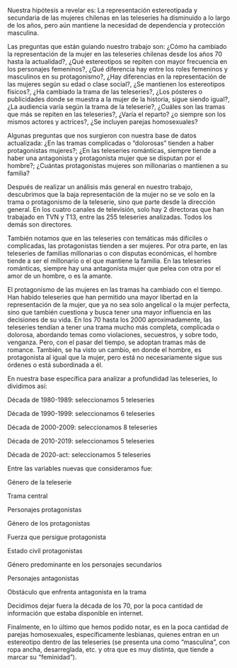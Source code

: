 Nuestra hipótesis a revelar es: La representación estereotipada y secundaria de las mujeres chilenas en las teleseries ha disminuido a lo largo de los años, pero aún mantiene la necesidad de dependencia y protección masculina.

Las preguntas que están guiando nuestro trabajo son: ¿Cómo ha cambiado la representación de la mujer en las teleseries chilenas desde los años 70 hasta la actualidad?, ¿Qué estereotipos se repiten con mayor frecuencia en los personajes femeninos?, ¿Qué diferencia hay entre los roles femeninos y masculinos en su protagonismo?, ¿Hay diferencias en la representación de las mujeres según su edad o clase social?, ¿Se mantienen los estereotipos físicos?, ¿Ha cambiado la trama de las teleseries?, ¿Los pósteres o publicidades donde se muestra a la mujer de la historia, sigue siendo igual?, ¿La audiencia varía según la trama de la teleserie?, ¿Cuáles son las tramas que más se repiten en las teleseries?, ¿Varía el reparto? ¿o siempre son los mismos actores y actrices?, ¿Se incluyen parejas homosexuales?

Algunas preguntas que nos surgieron con nuestra base de datos actualizada: ¿En las tramas complicadas o “dolorosas” tienden a haber protagonistas mujeres?; ¿En las teleseries románticas, siempre tiende a haber una antagonista y protagonista mujer que se disputan por el hombre?; ¿Cuántas protagonistas mujeres son millonarias o mantienen a su familia? 

Después de realizar un análisis más general en nuestro trabajo, descubrimos que la baja representación de la mujer no se ve solo en la trama o protagonismo de la teleserie, sino que parte desde la dirección general. En los cuatro canales de televisión, solo hay 2 directoras que han trabajado en TVN y T13, entre las 255 teleseries analizadas. Todos los demás son directores. 

También notamos que en las teleseries con temáticas más difíciles o complicadas, las protagonistas tienden a ser mujeres. Por otra parte, en las teleseries de familias millonarias o con disputas económicas, el hombre tiende a ser el millonario o el que mantiene la familia. En las teleseries románticas, siempre hay una antagonista mujer que pelea con otra por el amor de un hombre, o es la amante. 

El protagonismo de las mujeres en las tramas ha cambiado con el tiempo. Han habido teleseries que han permitido una mayor libertad en la representación de la mujer, que ya no sea solo angelical o la mujer perfecta, sino que también cuestiona y busca tener una mayor influencia en las decisiones de su vida. En los 70 hasta los 2000 aproximadamente, las teleseries tendían a tener una trama mucho más completa, complicada o dolorosa, abordando temas como violaciones, secuestros, y sobre todo, venganza. Pero, con el pasar del tiempo, se adoptan tramas más de romance. También, se ha visto un cambio, en donde el hombre, es protagonista al igual que la mujer, pero está no necesariamente sigue sus órdenes o está subordinada a él. 

En nuestra base específica para analizar a profundidad las teleseries, lo dividimos así:

Década de 1980-1989: seleccionamos 5 teleseries

Década de 1990-1999: seleccionamos 6 teleseries

Década de 2000-2009: seleccionamos 8 teleseries

Década de 2010-2019: seleccionamos 5 teleseries

Década de 2020-act: seleccionamos 5 teleseries

Entre las variables nuevas que consideramos fue: 

Género de la teleserie

Trama central

Personajes protagonistas 

Género de los protagonistas 

Fuerza que persigue protagonista 

Estado civil protagonistas

Género predominante en los personajes secundarios

Personajes antagonistas

Obstáculo que enfrenta antagonista en la trama

Decidimos dejar fuera la década de los 70, por la poca cantidad de información que estaba disponible en internet. 

Finalmente, en lo último que hemos podido notar, es en la poca cantidad de parejas homosexuales, específicamente lesbianas, quienes entran en un estereotipo dentro de las teleseries (se presenta una como “masculina”, con ropa ancha, desarreglada, etc. y otra que es muy distinta, que tiende a marcar su “feminidad”). 
